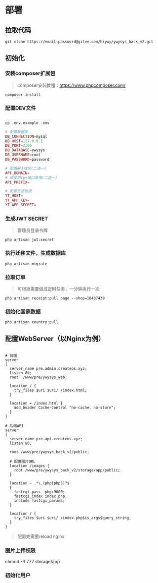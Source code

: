 # 部署

## 拉取代码

```shell
git clone https://email:password@gitee.com/hiywy/ywysys_back_v2.git
```

## 初始化

### 安装composer扩展包

> composer安装教程：https://www.phpcomposer.com/

```shell
composer install
```

### 配置DEV文件

```php

cp .env.example .env

# 配置数据库
DB_CONNECTION=mysql
DB_HOST=127.0.0.1
DB_PORT=3306
DB_DATABASE=ywysys
DB_USERNAME=root
DB_PASSWORD=password

# 配置API域名(二选一)
API_DOMAIN=
# 或使用ip+端口使用(二选一)
API_PREFIX=

# 配置云途物流
YT_HOST=
YT_APP_KEY=
YT_APP_SECRET=

```

### 生成JWT SECRET

> 管理员登录令牌

```shell
php artisan jwt:secret
```

### 执行迁移文件，生成数据库

```shell
php artisan migrate
```

### 拉取订单

> 可根据需要做成定时任务，一分钟执行一次

```shell
php artisan receipt:pull page --shop=16407439
```

### 初始化国家数据

```shell
php artisan country:pull
```

## 配置WebServer（以Nginx为例）

```nginx

# 前端
server
{
  server_name pre.admin.createos.xyz;
  listen 80;
  root  /www/pre/ywysys_web;

  location / {
    try_files $uri $uri/ /index.html;
  }

  location = /index.html {
    add_header Cache-Control "no-cache, no-store";
  }
}

# 后端API
server
{
  server_name pre.api.createos.xyz;
  listen 80;

  root /www/pre/ywysys_back_v2/public;

  # 配置图片URL
  location /images {
    root /www/pre/ywysys_back_v2/storage/app/public;
  }

  location ~ .*\.(php|php5)?$
  {
    fastcgi_pass  php:9000;
    fastcgi_index index.php;
    include fastcgi_params;
  }

  location / {
    try_files $uri $uri/ /index.php$is_args$query_string;
  }
}
```

> 配置完需要reload nginx

### 图片上传权限

chmod -R 777 storage/app

### 初始化用户
